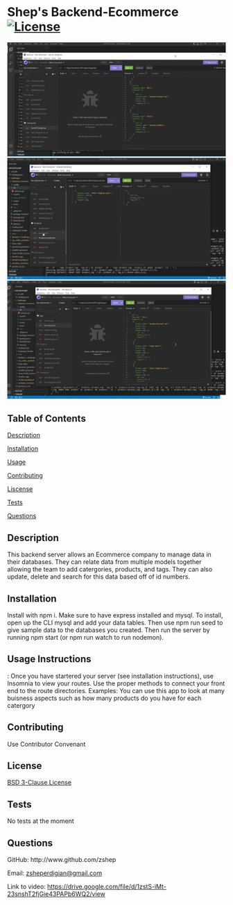 # Shep's Backend-Ecommerce [![License](https://img.shields.io/badge/License-BSD_3--Clause-blue.svg)](https://opensource.org/licenses/BSD-3-Clause)

 ![Alt text](./screenshot1.jpg?raw=true "Screenshot")
 ![Alt text](./screenshot2.jpg?raw=true "Screenshot")
 ![Alt text](./screenshot3.jpg?raw=true "Screenshot")

 ## **Table of Contents**
  
 [Description](#id-1)
  
 [Installation](#id-2)
  
 [Usage](#id-3)
  
 [Contributing](#id-4)
  
 [Liscense](#id-5)
  
 [Tests](#id-6)
  
 [Questions](#id-7) 
  
 <h2 id="id-1">Description</h2> 
 This backend server allows an Ecommerce company to manage data in their databases. They can relate data from multiple models together allowing the team to add catergories, products, and tags. They can also update, delete and search for this data based off of id numbers.  
  
 <h2 id="id-2">Installation</h2> 
 Install with npm i. Make sure to have express installed and mysql. To install, open up the CLI mysql and add your data tables. Then use npm run seed to give sample data to the databases you created. Then run the server by running npm start (or npm run watch to run nodemon).  
  
 <h2 id="id-3">Usage 
 Instructions </h2>: Once you have startered your server (see installation instructions), use Insomnia to view your routes. Use the proper methods to connect your front end to the route directories.  
 Examples: You can use this app to look at many buisness aspects such as how many products do you have for each catergory 
  
 <h2 id="id-4">Contributing</h2> 
 Use Contributor Convenant
  
 <h2 id="id-5">License</h2> 
 <a href="((https://opensource.org/licenses/BSD-3-Clause))">BSD 3-Clause License</a>
  
 <h2 id="id-6">Tests</h2> 
 No tests at the moment
  
 <h2 id="id-7">Questions</h2> 
 GitHub: http://www.github.com/zshep 
  
 Email: zsheperdigian@gmail.com 

 Link to video: https://drive.google.com/file/d/1zstS-iMt-23snshT2fjGie43PAPb6WQ2/view
    